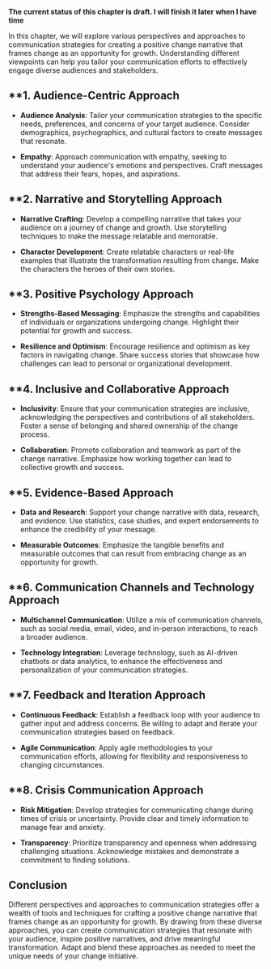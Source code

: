 **The current status of this chapter is draft. I will finish it later when I have time**

In this chapter, we will explore various perspectives and approaches to communication strategies for creating a positive change narrative that frames change as an opportunity for growth. Understanding different viewpoints can help you tailor your communication efforts to effectively engage diverse audiences and stakeholders.

\*\*1. **Audience-Centric Approach**
------------------------------------

* **Audience Analysis**: Tailor your communication strategies to the specific needs, preferences, and concerns of your target audience. Consider demographics, psychographics, and cultural factors to create messages that resonate.

* **Empathy**: Approach communication with empathy, seeking to understand your audience's emotions and perspectives. Craft messages that address their fears, hopes, and aspirations.

\*\*2. **Narrative and Storytelling Approach**
----------------------------------------------

* **Narrative Crafting**: Develop a compelling narrative that takes your audience on a journey of change and growth. Use storytelling techniques to make the message relatable and memorable.

* **Character Development**: Create relatable characters or real-life examples that illustrate the transformation resulting from change. Make the characters the heroes of their own stories.

\*\*3. **Positive Psychology Approach**
---------------------------------------

* **Strengths-Based Messaging**: Emphasize the strengths and capabilities of individuals or organizations undergoing change. Highlight their potential for growth and success.

* **Resilience and Optimism**: Encourage resilience and optimism as key factors in navigating change. Share success stories that showcase how challenges can lead to personal or organizational development.

\*\*4. **Inclusive and Collaborative Approach**
-----------------------------------------------

* **Inclusivity**: Ensure that your communication strategies are inclusive, acknowledging the perspectives and contributions of all stakeholders. Foster a sense of belonging and shared ownership of the change process.

* **Collaboration**: Promote collaboration and teamwork as part of the change narrative. Emphasize how working together can lead to collective growth and success.

\*\*5. **Evidence-Based Approach**
----------------------------------

* **Data and Research**: Support your change narrative with data, research, and evidence. Use statistics, case studies, and expert endorsements to enhance the credibility of your message.

* **Measurable Outcomes**: Emphasize the tangible benefits and measurable outcomes that can result from embracing change as an opportunity for growth.

\*\*6. **Communication Channels and Technology Approach**
---------------------------------------------------------

* **Multichannel Communication**: Utilize a mix of communication channels, such as social media, email, video, and in-person interactions, to reach a broader audience.

* **Technology Integration**: Leverage technology, such as AI-driven chatbots or data analytics, to enhance the effectiveness and personalization of your communication strategies.

\*\*7. **Feedback and Iteration Approach**
------------------------------------------

* **Continuous Feedback**: Establish a feedback loop with your audience to gather input and address concerns. Be willing to adapt and iterate your communication strategies based on feedback.

* **Agile Communication**: Apply agile methodologies to your communication efforts, allowing for flexibility and responsiveness to changing circumstances.

\*\*8. **Crisis Communication Approach**
----------------------------------------

* **Risk Mitigation**: Develop strategies for communicating change during times of crisis or uncertainty. Provide clear and timely information to manage fear and anxiety.

* **Transparency**: Prioritize transparency and openness when addressing challenging situations. Acknowledge mistakes and demonstrate a commitment to finding solutions.

**Conclusion**
--------------

Different perspectives and approaches to communication strategies offer a wealth of tools and techniques for crafting a positive change narrative that frames change as an opportunity for growth. By drawing from these diverse approaches, you can create communication strategies that resonate with your audience, inspire positive narratives, and drive meaningful transformation. Adapt and blend these approaches as needed to meet the unique needs of your change initiative.
